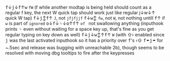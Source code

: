 <kbd>f</kbd>↓<kbd>j</kbd>↓<kbd>f</kbd>↑<kbd>w</kbd>              	`fW` (f while another modtap is being held should count as a regular f key, the next W quick tap should work just like regular j↓w↓↑ quick W tap)
<kbd>f</kbd>↓<kbd>j</kbd>↕<kbd>f</kbd>↑                          	`J`, not `jfjfjjf`
<kbd>f</kbd>↓<kbd>w</kbd>↕                                       	`fw`, not `W`, not nothing untill <kbd>f</kbd>↑ if `w` is part of `ignored`
<kbd>o</kbd>↓<kbd>f</kbd>↓<kbd>␠</kbd>↓<kbd>o</kbd>↑<kbd>f</kbd>↑	`of ` not swallowing anything (inputhook prints ␠ even without waiting for a space key up, that's fine as you get regular typing on key down as well)
<kbd>f</kbd>↓<kbd>j</kbd>↓<kbd>w</kbd>↕↑<kbd>f</kbd>↑            	`W` (with ⇧› enabled since <kbd>j</kbd> was the last activated inputhook so it has a priority over <kbd>f</kbd>'s ‹⇧
<kbd>f</kbd>🠿<kbd>j</kbd>🠿 for ~.5sec and release was bugging with unreachable 2b), though seems to be resolved with moving dbg tooltips to fire after the keypresses
